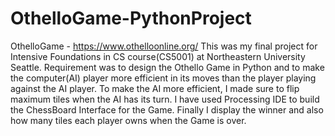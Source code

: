 # OthelloGame-PythonProject
OthelloGame - https://www.othelloonline.org/
This was my final project for Intensive Foundations in CS course(CS5001) at Northeastern University Seattle.
Requirement was to design the Othello Game in Python and to make the computer(AI) player more efficient in its moves than the player
playing against the AI player.
To make the AI more efficient, I made sure to flip maximum tiles when the AI has its turn.
I have used Processing IDE to build the ChessBoard Interface for the Game.
Finally I display the winner and also how many tiles each player owns when the Game is over.
